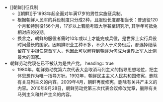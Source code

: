 - [[朝鲜]]征兵制
	- [[朝鲜]]于1993年起全面对年满17岁的男性实施征兵制。
	- 根据朝鲜人民军的兵役制度只分成2种，且服役长度都相当长：普通役120个月和特别役156个月，17岁以上若能考取大学甚至研究所, 其学年可抵免相对应的役期。
	- 换言之，朝鲜的服役者需时10年或以上才能完成兵役，是世界上实行兵役时间最长的国家。因朝鲜职业工种不多，不少人于义务役后，都选择继续留在军中担任常备军人，也因此可以解释到朝鲜为何成为世界上军人比例最大的国家。
- 朝鲜劳动党现在已不被认为是共产党。
  heading:: true
	- 1980年，朝鲜劳动党第六次代表大会取消马列主义的指导思想地位，把主体思想作为唯一指导方针。1992年，朝鲜民主主义人民共和国修宪，删除有关马列主义的内容。2009年4月，朝鲜再度修宪，删除有关共产主义的内容。2010年9月28日，朝鲜劳动党第三次代表会议修改党章，删除有关马列主义和共产主义的内容。
